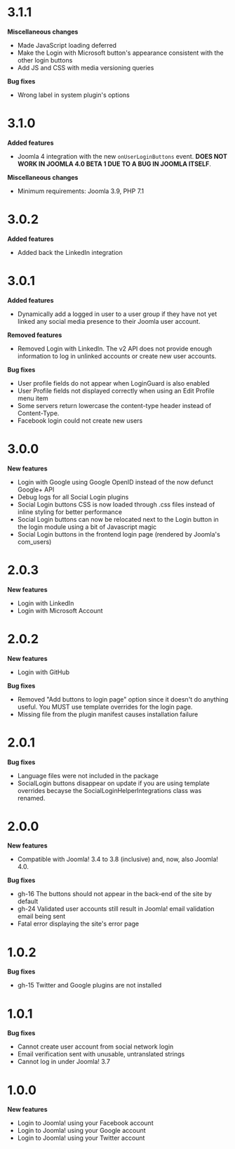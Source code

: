 # 3.1.1

**Miscellaneous changes**

* Made JavaScript loading deferred
* Make the Login with Microsoft button's appearance consistent with the other login buttons
* Add JS and CSS with media versioning queries

**Bug fixes**

* Wrong label in system plugin's options

# 3.1.0

**Added features**

* Joomla 4 integration with the new `onUserLoginButtons` event. **DOES NOT WORK IN JOOMLA 4.0 BETA 1 DUE TO A BUG IN JOOMLA ITSELF**.

**Miscellaneous changes**

* Minimum requirements: Joomla 3.9, PHP 7.1

# 3.0.2

**Added features**

* Added back the LinkedIn integration

# 3.0.1

**Added features**

* Dynamically add a logged in user to a user group if they have not yet linked any social media presence to their Joomla user account.

**Removed features**

* Removed Login with LinkedIn. The v2 API does not provide enough information to log in unlinked accounts or create new user accounts.

**Bug fixes**

* User profile fields do not appear when LoginGuard is also enabled
* User Profile fields not displayed correctly when using an Edit Profile menu item
* Some servers return lowercase the content-type header instead of Content-Type.
* Facebook login could not create new users

# 3.0.0

**New features**

* Login with Google using Google OpenID instead of the now defunct Google+ API
* Debug logs for all Social Login plugins
* Social Login buttons CSS is now loaded through .css files instead of inline styling for better performance
* Social Login buttons can now be relocated next to the Login button in the login module using a bit of Javascript magic
* Social Login buttons in the frontend login page (rendered by Joomla's com_users)

# 2.0.3

**New features**

* Login with LinkedIn
* Login with Microsoft Account

# 2.0.2

**New features**

* Login with GitHub

**Bug fixes**

* Removed "Add buttons to login page" option since it doesn't do anything useful. You MUST use template overrides for the login page. 
* Missing file from the plugin manifest causes installation failure

# 2.0.1

**Bug fixes**

* Language files were not included in the package
* SocialLogin buttons disappear on update if you are using template overrides becayse the SocialLoginHelperIntegrations class was renamed.

# 2.0.0

**New features**

* Compatible with Joomla! 3.4 to 3.8 (inclusive) and, now, also Joomla! 4.0.

**Bug fixes**

* gh-16 The buttons should not appear in the back-end of the site by default 
* gh-24 Validated user accounts still result in Joomla! email validation email being sent  
* Fatal error displaying the site's error page

# 1.0.2

**Bug fixes**

* gh-15 Twitter and Google plugins are not installed

# 1.0.1

**Bug fixes**

* Cannot create user account from social network login
* Email verification sent with unusable, untranslated strings
* Cannot log in under Joomla! 3.7

# 1.0.0

**New features**

* Login to Joomla! using your Facebook account
* Login to Joomla! using your Google account
* Login to Joomla! using your Twitter account
